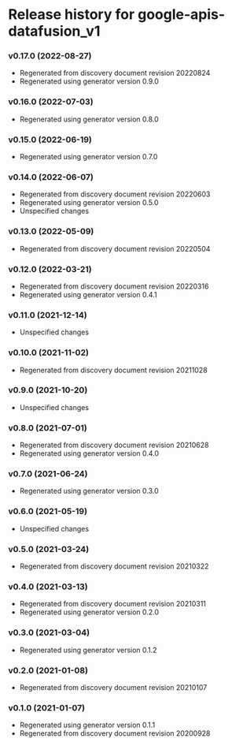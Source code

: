 # Release history for google-apis-datafusion_v1

### v0.17.0 (2022-08-27)

* Regenerated from discovery document revision 20220824
* Regenerated using generator version 0.9.0

### v0.16.0 (2022-07-03)

* Regenerated using generator version 0.8.0

### v0.15.0 (2022-06-19)

* Regenerated using generator version 0.7.0

### v0.14.0 (2022-06-07)

* Regenerated from discovery document revision 20220603
* Regenerated using generator version 0.5.0
* Unspecified changes

### v0.13.0 (2022-05-09)

* Regenerated from discovery document revision 20220504

### v0.12.0 (2022-03-21)

* Regenerated from discovery document revision 20220316
* Regenerated using generator version 0.4.1

### v0.11.0 (2021-12-14)

* Unspecified changes

### v0.10.0 (2021-11-02)

* Regenerated from discovery document revision 20211028

### v0.9.0 (2021-10-20)

* Unspecified changes

### v0.8.0 (2021-07-01)

* Regenerated from discovery document revision 20210628
* Regenerated using generator version 0.4.0

### v0.7.0 (2021-06-24)

* Regenerated using generator version 0.3.0

### v0.6.0 (2021-05-19)

* Unspecified changes

### v0.5.0 (2021-03-24)

* Regenerated from discovery document revision 20210322

### v0.4.0 (2021-03-13)

* Regenerated from discovery document revision 20210311
* Regenerated using generator version 0.2.0

### v0.3.0 (2021-03-04)

* Regenerated using generator version 0.1.2

### v0.2.0 (2021-01-08)

* Regenerated from discovery document revision 20210107

### v0.1.0 (2021-01-07)

* Regenerated using generator version 0.1.1
* Regenerated from discovery document revision 20200928


